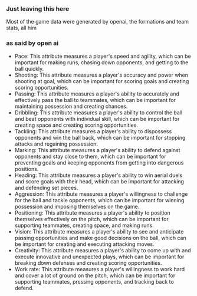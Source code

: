 ### Just leaving this here

Most of the game data were generated by openai, the formations and team stats, all him

### as said by open ai

-   Pace: This attribute measures a player's speed and agility, which can be important for making runs, chasing down opponents, and getting to the ball quickly.
-   Shooting: This attribute measures a player's accuracy and power when shooting at goal, which can be important for scoring goals and creating scoring opportunities.
-   Passing: This attribute measures a player's ability to accurately and effectively pass the ball to teammates, which can be important for maintaining possession and creating chances.
-   Dribbling: This attribute measures a player's ability to control the ball and beat opponents with individual skill, which can be important for creating space and creating scoring opportunities.
-   Tackling: This attribute measures a player's ability to dispossess opponents and win the ball back, which can be important for stopping attacks and regaining possession.
-   Marking: This attribute measures a player's ability to defend against opponents and stay close to them, which can be important for preventing goals and keeping opponents from getting into dangerous positions.
-   Heading: This attribute measures a player's ability to win aerial duels and score goals with their head, which can be important for attacking and defending set pieces.
-   Aggression: This attribute measures a player's willingness to challenge for the ball and tackle opponents, which can be important for winning possession and imposing themselves on the game.
-   Positioning: This attribute measures a player's ability to position themselves effectively on the pitch, which can be important for supporting teammates, creating space, and making runs.
-   Vision: This attribute measures a player's ability to see and anticipate passing opportunities and make good decisions on the ball, which can be important for creating and executing attacking moves.
-   Creativity: This attribute measures a player's ability to come up with and execute innovative and unexpected plays, which can be important for breaking down defenses and creating scoring opportunities.
-   Work rate: This attribute measures a player's willingness to work hard and cover a lot of ground on the pitch, which can be important for supporting teammates, pressing opponents, and tracking back to defend.
